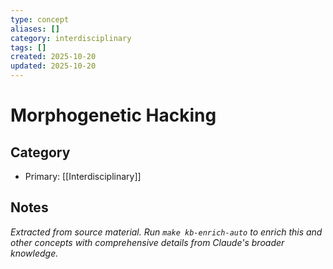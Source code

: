```yaml
---
type: concept
aliases: []
category: interdisciplinary
tags: []
created: 2025-10-20
updated: 2025-10-20
---
```


# Morphogenetic Hacking

## Category

- Primary: [[Interdisciplinary]]

## Notes

*Extracted from source material. Run `make kb-enrich-auto` to enrich this and other concepts with comprehensive details from Claude's broader knowledge.*
